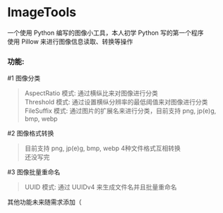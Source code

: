 # ImageTools

一个使用 Python 编写的图像小工具，本人初学 Python 写的第一个程序  
使用 Pillow 来进行图像信息读取、转换等操作  

### 功能:  

#1 图像分类  
> AspectRatio 模式: 通过横纵比来对图像进行分类  
> Threshold 模式: 通过设置横纵分辨率的最低阈值来对图像进行分类  
> FileSuffix 模式: 通过图片的扩展名来进行分类，目前支持 png, jp(e)g, bmp, webp  

#2 图像格式转换  
> 目前支持 png, jp(e)g, bmp, webp 4种文件格式互相转换  
> 还没写完  

#3 图像批量重命名  
> UUID 模式: 通过 UUIDv4 来生成文件名并且批量重命名   

其他功能未来随需求添加（  
